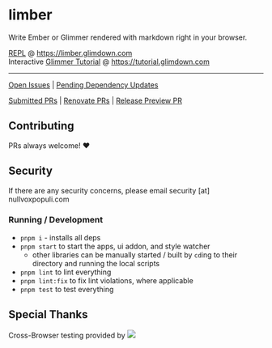 # limber

Write Ember or Glimmer rendered with markdown right in your browser.


[REPL](https://limber.glimdown.com) @ https://limber.glimdown.com <br>
Interactive [Glimmer Tutorial](https://tutorial.glimdown.com) @ https://tutorial.glimdown.com

-----------------------------------------------------------------

[Open Issues](https://github.com/NullVoxPopuli/limber/issues?q=is%3Aopen+is%3Aissue+-author%3Arenovate%5Bbot%5D) |
[Pending Dependency Updates](https://github.com/NullVoxPopuli/limber/issues/42)

[Submitted PRs](https://github.com/NullVoxPopuli/limber/pulls?q=is%3Aopen+is%3Apr+-author%3Arenovate%5Bbot%5D+) |
[Renovate PRs](https://github.com/NullVoxPopuli/limber/pulls/renovate%5Bbot%5D) |
[Release Preview PR](https://github.com/NullVoxPopuli/limber/pulls?q=is%3Aopen+is%3Apr+%22Release+Preview%22) 

## Contributing

PRs always welcome! ❤️

## Security

If there are any security concerns, please email security [at] nullvoxpopuli.com

### Running / Development

- `pnpm i` - installs all deps
- `pnpm start` to start the apps, ui addon, and style watcher
  - other libraries can be manually started / built by `cd`ing to their directory and running the local scripts
- `pnpm lint` to lint everything
- `pnpm lint:fix` to fix lint violations, where applicable
- `pnpm test` to test everything

## Special Thanks

Cross-Browser testing provided by <a href='http://browserstack.com' target='_blank'><img src='https://d2ogrdw2mh0rsl.cloudfront.net/production/images/static/header/header-logo.svg'></a>

